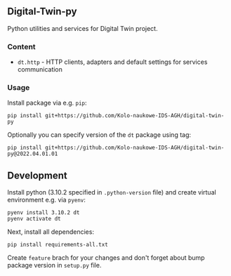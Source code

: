## Digital-Twin-py

Python utilities and services for Digital Twin project.


### Content

* `dt.http` - HTTP clients, adapters and default settings for services communication


### Usage

Install package via e.g. `pip`:
```
pip install git+https://github.com/Kolo-naukowe-IDS-AGH/digital-twin-py
```

Optionally you can specify version of the `dt` package using tag:
```
pip install git+https://github.com/Kolo-naukowe-IDS-AGH/digital-twin-py@2022.04.01.01
```

## Development 

Install python (3.10.2 specified in `.python-version` file) and create virtual environment e.g. via `pyenv`:
```
pyenv install 3.10.2 dt
pyenv activate dt
```

Next, install all dependencies:

```
pip install requirements-all.txt

```

Create `feature` brach for your changes and don't forget about bump package version in `setup.py` file.
